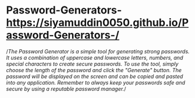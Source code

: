 # Password-Generators-https://siyamuddin0050.github.io/Password-Generators-/
/*The Password Generator is a simple tool for generating strong passwords. It uses a combination of uppercase and lowercase letters, numbers, and special characters to create secure passwords. To use the tool, simply choose the length of the password and click the "Generate" button. The password will be displayed on the screen and can be copied and pasted into any application. Remember to always keep your passwords safe and secure by using a reputable password manager.*/

